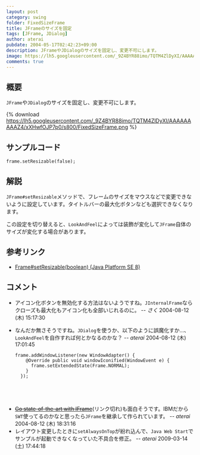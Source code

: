 ```yaml
---
layout: post
category: swing
folder: FixedSizeFrame
title: JFrameのサイズを固定
tags: [JFrame, JDialog]
author: aterai
pubdate: 2004-05-17T02:42:23+09:00
description: JFrameやJDialogのサイズを固定し、変更不可にします。
image: https://lh5.googleusercontent.com/_9Z4BYR88imo/TQTM4ZlDyXI/AAAAAAAAAZ4/xXHwfOJP7p0/s800/FixedSizeFrame.png
comments: true
---
```

## 概要
`JFrame`や`JDialog`のサイズを固定し、変更不可にします。

{% download https://lh5.googleusercontent.com/_9Z4BYR88imo/TQTM4ZlDyXI/AAAAAAAAAZ4/xXHwfOJP7p0/s800/FixedSizeFrame.png %}

## サンプルコード
<pre class="prettyprint"><code>frame.setResizable(false);
</code></pre>

## 解説
`JFrame#setResizable`メソッドで、フレームのサイズをマウスなどで変更できないように設定しています。タイトルバーの最大化ボタンなども選択できなくなります。

この設定を切り替えると、`LookAndFeel`によっては装飾が変化して`JFrame`自体のサイズが変化する場合があります。

## 参考リンク
- [Frame#setResizable(boolean) (Java Platform SE 8)](https://docs.oracle.com/javase/jp/8/docs/api/java/awt/Frame.html#setResizable-boolean-)

<!-- dummy comment line for breaking list -->

## コメント
- アイコン化ボタンを無効化する方法はないようですね。`JInternalFrame`ならクローズも最大化もアイコン化も全部いじれるのに。 -- *さく* 2004-08-12 (木) 15:17:30
- なんだか無さそうですね。`JDialog`を使うか、以下のように誤魔化すか…、`LookAndFeel`を自作すれば何とかなるのかな？ -- *aterai* 2004-08-12 (木) 17:01:45
    
    <pre class="prettyprint"><code>frame.addWindowListener(new WindowAdapter() {
      @Override public void windowIconified(WindowEvent e) {
        frame.setExtendedState(Frame.NORMAL);
      }
    });
</code></pre>
- ~~[Go state-of-the-art with IFrame](https://www.ibm.com/developerworks/library/j-iframe/)~~(リンク切れ)も面白そうです。IBMだから`SWT`使ってるのかなと思ったら`JFrame`を継承して作られています。 -- *aterai* 2004-08-12 (木) 18:31:16
- レイアウト変更したときに`setAlwaysOnTop`が紛れ込んで、`Java Web Start`でサンプルが起動できなくなっていた不具合を修正。 -- *aterai* 2009-03-14 (土) 17:44:18

<!-- dummy comment line for breaking list -->
